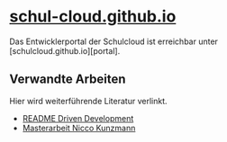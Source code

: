 [schul-cloud.github.io][site]
=============================

Das Entwicklerportal der Schulcloud ist erreichbar unter [schulcloud.github.io][portal].

Verwandte Arbeiten
------------------

Hier wird weiterführende Literatur verlinkt.

- [README Driven Development][rdd]
- [Masterarbeit Nicco Kunzmann][masterarbeitniccokunzmann]

[rdd]: http://tom.preston-werner.com/2010/08/23/readme-driven-development.html
[masterarbeitniccokunzmann]: https://gitlab.quelltext.eu/niccokunzmann/masterarbeit/
[site]: https://schul-cloud.github.io